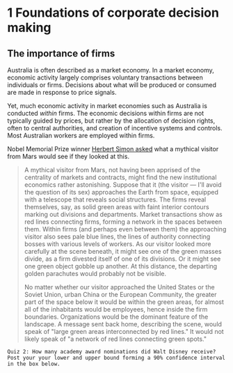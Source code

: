 # 1 Foundations of corporate decision making

## The importance of firms

Australia is often described as a market economy. In a market economy, economic activity largely comprises voluntary transactions between individuals or firms. Decisions about what will be produced or consumed are made in response to price signals.

Yet, much economic activity in market economies such as Australia is conducted *within* firms. The economic decisions within firms are not typically guided by prices, but rather by the allocation of decision rights, often to central authorities, and creation of incentive systems and controls. Most Australian workers are employed within firms.

Nobel Memorial Prize winner [Herbert Simon asked](https://doi.org/10.1257/jep.5.2.25) what a mythical visitor from Mars would see if they looked at this.

>A mythical visitor from Mars, not having been apprised of the centrality of markets and contracts, might find the new institutional economics rather astonishing. Suppose that it (the visitor — I'll avoid the question of its sex) approaches the Earth from space, equipped with a telescope that reveals social structures. The firms reveal themselves, say, as solid green areas with faint interior contours marking out divisions and departments. Market transactions show as red lines connecting firms, forming a network in the spaces between them. Within firms (and perhaps even between them) the approaching visitor also sees pale blue lines, the lines of authority connecting bosses with various levels of workers. As our visitor looked more carefully at the scene beneath, it might see one of the green masses divide, as a firm divested itself of one of its divisions. Or it might see one green object gobble up another. At this distance, the departing golden parachutes would probably not be visible.
>
>No matter whether our visitor approached the United States or the Soviet Union, urban China or the European Community, the greater part of the space below it would be within the green areas, for almost all of the inhabitants would be employees, hence inside the firm boundaries. Organizations would be the
dominant feature of the landscape. A message sent back home, describing the scene, would speak of "large green areas interconnected by red lines." It would not likely speak of "a network of red lines connecting green spots."

    Quiz 2: How many academy award nominations did Walt Disney receive? Post your your lower and upper bound forming a 90% confidence interval in the box below.